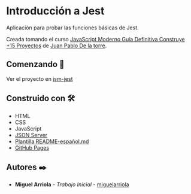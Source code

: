 # Introducción a Jest

Aplicación para probar las funciones básicas de Jest.

Creada tomando el curso [JavaScript Moderno Guía Definitiva Construye +15 Proyectos](https://www.udemy.com/course/javascript-moderno-guia-definitiva-construye-10-proyectos/) de [Juan Pablo De la torre](https://www.udemy.com/user/juanpablodelatorrevaldez/).

## Comenzando 🚀

Ver el proyecto en [jsm-jest](https://miguelarriola.github.io/jsm-jest/)

## Construido con 🛠️

- HTML
- CSS
- JavaScript
- [JSON Server](https://github.com/typicode/json-server)
- [Plantilla README-español.md](https://gist.github.com/Villanuevand/6386899f70346d4580c723232524d35a)
- [GitHub Pages](https://pages.github.com/)

## Autores ✒️

- **Miguel Arriola** - _Trabajo Inicial_ - [miguelarriola](https://github.com/miguelarriola)

<!-- Agregar proyecto a GitHub Pages -->

<!--
git init
git checkout -b gh-pages
git remote add origin https://github.com/miguelarriola/jsm-jest.git
git add .
git commit -m "primer commit"
git push -u origin gh-pages
    (puede solicitar autenticación)
 -->

